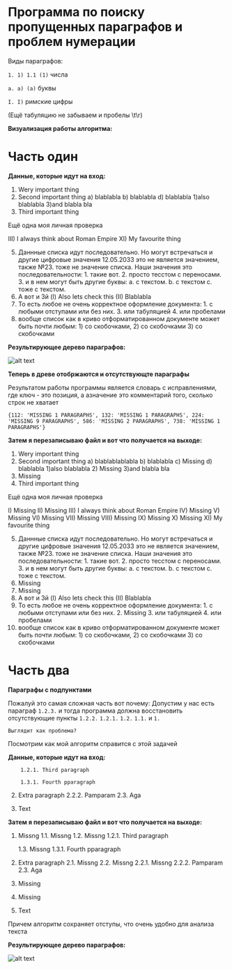 # **Программа по поиску пропущенных параграфов и проблем нумерации**

Виды параграфов:

```1. 1) 1.1 (1)``` числа

```a. a) (a)``` буквы

```I. I)``` римские цифры

(Ещё табуляцию не забываем и пробелы \t\r)

**Визуализация работы алгоритма:**

# Часть один

**Данные, которые идут на вход:**

1. Wery important thing
2. Second important thing
	a) blablabla
	b) blablabla
	d) blablabla
		1)also blablabla
		3)and blabla bla
4. Third important thing

Ещё одна моя личная проверка

III) I always think about Roman Empire
XI) My favourite thing

5. Даннные списка идут последовательно. Но могут встречаться и другие цифровые значения 12.05.2033 это не является значением, также №23. тоже не значение списка.  Наши значения  это последовательности: 1. такие вот. 2. просто 
тесстом с переносами. 3. и в нем могут быть другие буквы: 
	a. c текстом. 
	b. с текстом  c. тоже с текстом. 
3. А вот и 3й
	(I) Also lets check this
	(II) Blablabla
4. То есть любое не очень корректное оформление документа: 1. с любыми отступами или без них. 
		3. или табуляцией
             4. или пробелами
5. вообще список как в криво отформатированном документе может быть почти любым: 1) со скобочками, 2) со скобочками 3) со скобочками

**Результирующее дерево параграфов:**

![alt text](https://github.com/rodion02/Paragraph_numerization/blob/main/demo.png?raw=true)

**Теперь в древе отобржаются и отсутствующте параграфы**

Результатом работы программы является словарь с исправлениями, где ключ - это позиция, а азначение это комментарий того, сколько строк не хватает

```{112: 'MISSING 1 PARAGRAPHS', 132: 'MISSING 1 PARAGRAPHS', 224: 'MISSING 9 PARAGRAPHS', 586: 'MISSING 2 PARAGRAPHS', 738: 'MISSING 1 PARAGRAPHS'}```

**Затем я перезаписываю файл и вот что получается на выходе:**

1. Wery important thing
2. Second important thing
	a) blablablablabla
	b) blablabla
	c) Missing
	d) blablabla
		1)also blablabla
		2) Missing
		3)and blabla bla
3. Missing
4. Third important thing

Ещё одна моя личная проверка

I) Missing
II) Missing
III) I always think about Roman Empire
IV) Missing
V) Missing
VI) Missing
VII) Missing
VIII) Missing
IX) Missing
X) Missing
XI) My favourite thing

5. Даннные списка идут последовательно. Но могут встречаться и другие цифровые значения 12.05.2033 это не является значением, также №23. тоже не значение списка.  Наши значения  это последовательности: 1. такие вот. 2. просто 
тесстом с переносами. 3. и в нем могут быть другие буквы: 
	a. c текстом. 
	b. с текстом  c. тоже с текстом. 
1. Missing
2. Missing
3. А вот и 3й
	(I) Also lets check this
	(II) Blablabla
4. То есть любое не очень корректное оформление документа: 1. с любыми отступами или без них. 
	2. Missing
			3. или табуляцией
             4. или пробелами
5. вообще список как в криво отформатированном документе может быть почти любым: 1) со скобочками, 2) со скобочками 3) со скобочками  

# Часть два

**Параграфы с подпунктами**

Пожалуй это самая сложная часть вот почему:
	Допустим у нас есть параграф ```1.2.3.``` и тогда программа должна восстановить отсутствующие пункты ```1.2.2.``` ```1.2.1.``` ```1.2.``` ```1.1.``` и ```1.```
	
	Выглядит как проблема?

Посмотрим как мой алгоритм справится с этой задачей

**Данные, которые идут на вход:**

        1.2.1. Third paragraph

        1.3.1. Fourth pparagraph

2. Extra paragraph
        2.2.2. Pamparam
    2.3. Aga

5. Text

**Затем я перезаписываю файл и вот что получается на выходе:**

1. Missng
      1.1. Missng
      1.2. Missng
        1.2.1. Third paragraph

      1.3. Missng
        1.3.1. Fourth pparagraph

2. Extra paragraph
    2.1. Missng
    2.2. Missng
        2.2.1. Missng
        2.2.2. Pamparam
    2.3. Aga

3. Missing
4. Missing
5. Text

Причем алгоритм сохраняет отступы, что очень удобно для анализа текста

**Результирующее дерево параграфов:**

![alt text](https://github.com/rodion02/Paragraph_numerization/blob/main/demo2.jpg?raw=true)